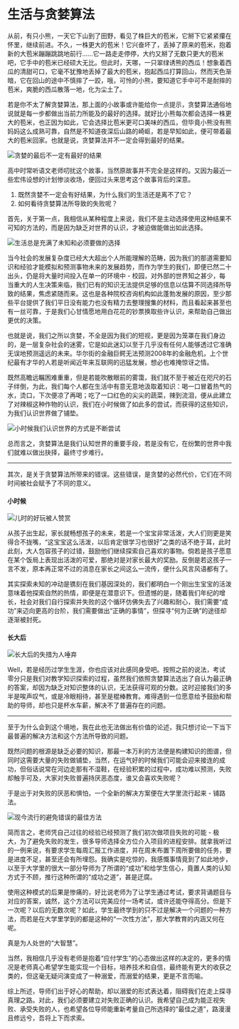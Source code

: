 # 生活与贪婪算法

从前，有只小熊，一天它下山到了田野，看见了株巨大的苞米，它掰下它紧紧攥在怀里，继续前进。不久，一株更大的苞米！它兴奋坏了，丢掉了原来的苞米，抱着新的大苞米蹦蹦跳跳地前行......它一路走走停停，大约又掰了无数只更大的苞米吧，它手中的苞米已经硕大无比。但此时，天哪，一只翠绿诱熊的西瓜！想象着西瓜的清甜可口，它毫不犹豫地丢掉了最大的苞米，抱起西瓜打算回山，然而天色渐暗，它在回山的途中不慎摔了一跤，哦，可怜的小熊，要知道它手中可不是耐摔的苞米，爽脆的西瓜散落一地，化为尘土了。

若是你不太了解贪婪算法，那上面的小故事或许能给你一点提示，贪婪算法通俗地说就是每一步都做出当前力所能及的最好的选择。就好比小熊每次都会选择一株更大的苞米，也正因为如此，它会选择比苞米更可口美味的西瓜，但毕竟小熊没有熊妈妈这么成熟可靠，自然是不知道夜深后山路的崎岖，若是早知如此，便可带着最大的苞米回家。也就是说，贪婪算法并不一定会得到最好的结果。

![贪婪的最后不一定有最好的结果](http://cdn.lucario.cn/blog/notes/life-and-greedy-algorithm/A1.png?imageView2/0/q/75|imageslim)

高中时常听语文老师叨扰这个故事，当然原故事并不完全是这样的。又因为最近一些宏伟设想的计划惨淡收场，便回过头来思考这个故事背后的深意。

1. 既然贪婪不一定会有好结果，为什么我们的生活还是离不了它？
2. 如何看待贪婪算法所导致的失败呢？

首先，关于第一点，我相信从某种程度上来说，我们不是主动选择使用这种结果不可知的方法的，而是因为缺乏对世界的认识，才被迫做能做出如此选择。

![生活总是充满了未知和必须要做的选择](http://cdn.lucario.cn/blog/notes/life-and-greedy-algorithm/A2.png?imageView2/0/q/75|imageslim)

当今社会的发展复杂度已经大大超出个人所能理解的范畴，因为我们的那道需要知识和经验才能模拟和预测事物未来的发展趋势，而作为学生的我们，即便已然二十出头，仍是将大量时间投入在单一的环境中 - 校园，对外部的世界知之甚少，每当重大的人生决策来临，我们已有的知识无法提供足够的信息以估算不同选择所导致的结果，焦虑紧随而来。这也是各种院校咨询机构如此蓬勃发展的原因，至少那些平台提供了我们平日没有能力也没有精力去整理搜集的材料，而且看起来甚至也有一丝可靠，于是我们心甘情愿地用白花花的钞票换取些许认识，来帮助自己做出更优的决策。

也就是说，我们之所以贪婪，不全是因为我们的短视，更是因为笼罩在我们身边的，是一层复杂社会的迷雾，它是如此迷幻以至于几乎没有任何人能够透过它准确无误地预测遥远的未来。华尔街的金融巨鳄无法预测2008年的金融危机，上个世纪最有才华的人若是听闻近年来互联网的迅猛发展，想必也难掩惊讶之情。

既然高瞻远瞩困难重重，但是若能吹散眼前的雾霭，我们就不至于被近在咫尺的石子绊倒，为此，我们每个人都在生活中有意无意地汲取着知识：喝一口冒着热气的水，烫口，下次便凉了再喝；吃了一口红色的尖尖的蔬菜，辣到流泪，便从此建立了对辣椒这种作物的认识，我们在小时候做了如此多的尝试，而获得的这些知识，为我们认识世界做了铺垫。

![小时候我们认识世界的方式是不断尝试](http://cdn.lucario.cn/blog/notes/life-and-greedy-algorithm/A3.png?imageView2/0/q/75|imageslim)

总而言之，贪婪算法是我们认知世界的重要手段，若是没有它，在纷繁的世界中我们就难以做出抉择，最终寸步难行。

---

其次，是关于贪婪算法所带来的错误。这些错误，是贪婪的必然代价，它们在不同时间被社会赋予了不同的意义。

#### 小时候

![儿时的好玩被人赞赏](http://cdn.lucario.cn/blog/notes/life-and-greedy-algorithm/A4.png?imageView2/0/q/75|imageslim)

从孩子出生起，家长就畅想孩子的未来，若是一个宝宝非常活泼，大人们则更是笑得合不拢嘴，“这宝宝这么活泼，以后肯定很学习也很好”之类的话不绝于耳，此时此刻，大人包容孩子的过错，鼓励他们继续探索自己喜欢的事物。倘若是孩子愿意在某个饭局上表现出活泼的可爱，那绝对是对家长最大的奖励。反倒是若这孩子一言不发，原本再正常不过的消息在家长之间这么一流传，便什么风言风语都有了。

其实探索未知的冲动是镌刻在我们基因深处的，我们都明白一个刚出生宝宝的活泼意味着他探索自然的热情，即便是在潜意识下。但遗憾的是，随着我们年纪的增长，社会对我们自行探索并失败的这个循环仿佛失去了兴趣和耐心，我们需要“成功”来迈向更高的台阶，我们需要做出“正确的事情”，但探寻“何为正确”的途径却逐渐被封死。

#### 长大后

![长大后的失措为人唾弃](http://cdn.lucario.cn/blog/notes/life-and-greedy-algorithm/A5.png?imageView2/0/q/75|imageslim)

Well，若是经历过学生生涯，你也应该对此感同身受吧。按照之前的说法，考试零分只是我们对教学知识探索的过程，虽然我们依照贪婪算法选出了自认为最正确的答案，却因为缺乏对知识整体的认识，无法获得可观的分数。这时迎接我们的多半是唉声叹气，或是冷眼相待，甚至是棍棒教育。难得遇到一位愿意给予鼓励和帮助的导师，却也只是杯水车薪，解决不了普遍存在的问题。

---

至于为什么会到这个境地，我在此也无法做出有价值的论述，我只想讨论一下当下最普遍的解决方法和这个方法所导致的问题。

既然问题的根源是缺乏必要的知识，那最一本万利的方法便是构建知识的图谱，但同时这需要大量的失败做铺垫，当然，在运气好的时候我们可能会迎来接连的成功，但俗话说常在河边走那有不湿鞋，在经验积累的过程中，成功难以预测，失败却触手可及，大家对失败普遍持厌恶态度，谁又会喜欢失败呢？

于是出于对失败的厌恶和惧怕，一个全新的解决方案便在大学里流行起来 - 铺路法。

![现今流行的避免错误的最佳方法](http://cdn.lucario.cn/blog/notes/life-and-greedy-algorithm/A6.png?imageView2/0/q/75|imageslim)

简而言之，老师凭自己过往的经验已经预测了我们初次做项目失败的可能 - 极大，为了避免失败的发生，很多导师选择全方位介入项目的进程安排。就拿我听过的一例来说，有要求学生每周汇报工作进度，并在周末布置下周所要做的任务，要是进度不足，甚至还会有所埋怨。我确实是吃惊的，我感慨事情竟到了如此地步，以至于大学里的很大一部分导师为了所谓的“成功”和给学生信心，竟置人类的认知方式于不顾，推行这种所谓的“成功之道”，甚是迂腐。

使用这种模式的后果是惨痛的，好比说老师为了让学生通过考试，要求背诵题目与对应的答案，诚然，这个方法可以完美应付一场考试，或许还能夺得高分。但是下一次呢？以后的无数次呢？如此，学生最终学到的只不过是解决一个问题的一种方法，而若是在大学里学到的都是这种的“一次性方法”，那大学教育的内涵又何在呢。

真是为人处世的“大智慧”。

当然，我相信几乎没有老师是抱着“应付学生”的心态做出这样的决定的，更多的情况是老师真心希望学生能实现一个目标，培养技术和自信，最终能有更大的收获之类的，但这毫无疑问演变成了一种溺爱，而溺爱的结果，更是不言而喻。

综上所述，导师们出于好心的帮助，却以溺爱的形式表达着，阻碍我们在走上探寻真理之路。对此，我们必须要建立对失败正确的认识。我希望自己成为能正视失败、承受失败的人，也希望各位导师能重新考量自己所选择的“最佳之道”，路漫漫且修远兮，吾将上下而求索。